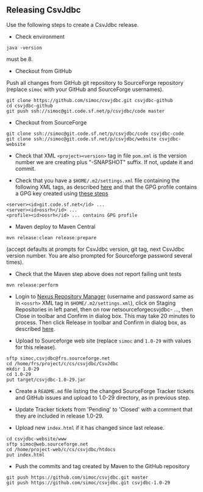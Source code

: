 ## Releasing CsvJdbc

Use the following steps to create a CsvJdbc release.

* Check environment

```
java -version
```

must be 8.

* Checkout from GitHub

Push all changes from GitHub git repository to SourceForge repository
(replace `simoc` with your GitHub and SourceForge usernames).

```
git clone https://github.com/simoc/csvjdbc.git csvjdbc-github
cd csvjdbc-github
git push ssh://simoc@git.code.sf.net/p/csvjdbc/code master
```

* Checkout from SourceForge

```
git clone ssh://simoc@git.code.sf.net/p/csvjdbc/code csvjdbc-code
git clone ssh://simoc@git.code.sf.net/p/csvjdbc/website csvjdbc-website
```

* Check that XML `<project><version>` tag in file `pom.xml` is the version
number we are creating plus "-SNAPSHOT" suffix. If not, update it and
commit.

* Check that you have a `$HOME/.m2/settings.xml` file containing
the following XML tags, as described
[here](http://central.sonatype.org/pages/apache-maven.html)
and that the GPG profile contains a GPG key created using
[these steps](http://central.sonatype.org/pages/working-with-pgp-signatures.html)

```
<server><id>git.code.sf.net</id> ...
<server><id>ossrh</id> ...
<profile><id>ossrh</id> ... contains GPG profile
```

* Maven deploy to Maven Central

```
mvn release:clean release:prepare
```

(accept defaults at prompts for CsvJdbc version, git tag, next CsvJdbc
version number. You are also prompted for Sourceforge password several
times).

* Check that the Maven step above does not report failing unit tests

```
mvn release:perform
```

* Login to [Nexus Repository Manager](https://oss.sonatype.org/)
(username and password same as in `<ossrh>` XML tag in
`$HOME/.m2/settings.xml`), click on Staging Repositories in left panel,
then on row netsourceforgecsvjdbc- ..., then Close in toolbar and
Confirm in dialog box. This may take 20 minutes to process. Then click
Release in toolbar and Confirm in dialog
box, as described
[here](http://central.sonatype.org/pages/releasing-the-deployment.html).

* Upload to Sourceforge web site (replace `simoc` and `1.0-29` with values
for this release).

```
sftp simoc,csvjdbc@frs.sourceforge.net
cd /home/frs/project/c/cs/csvjdbc/CsvJdbc
mkdir 1.0-29
cd 1.0-29
put target/csvjdbc-1.0-29.jar
```

* Create a `README.md` file listing the changed SourceForge
Tracker tickets and GitHub issues and
upload to 1.0-29 directory, as in previous step.

* Update Tracker tickets from 'Pending' to 'Closed' with a comment
that they are included in release 1.0-29.

* Upload new `index.html` if it has changed since last release.

```
cd csvjdbc-website/www
sftp simoc@web.sourceforge.net
cd /home/project-web/c/cs/csvjdbc/htdocs
put index.html
```

* Push the commits and tag created by Maven to the GitHub repository

```
git push https://github.com/simoc/csvjdbc.git master
git push https://github.com/simoc/csvjdbc.git csvjdbc-1.0-29
```
